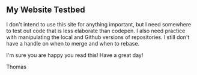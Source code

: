 ## My Website Testbed ##

I don't intend to use this site for anything important, but I need somewhere to test out code that is less elaborate than codepen. I also need practice with manipulating the local and Github versions of repositories. I still don't have a handle on when to merge and when to rebase.

I'm sure you are happy you read this! Have a great day!

Thomas